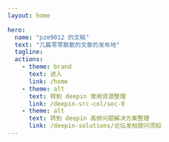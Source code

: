 ```yaml
---
layout: home

hero:
  name: "pzm9012 的文稿"
  text: "几篇零零散散的文章的发布地"
  tagline: 
  actions:
    - theme: brand
      text: 进入
      link: /home
    - theme: alt
      text: 转到 deepin 常用资源整理
      link: /deepin-src-col/sec-0
    - theme: alt
      text: 转到 deepin 高频问题解决方案整理
      link: /deepin-solutions/论坛发帖提问须知
---
```

